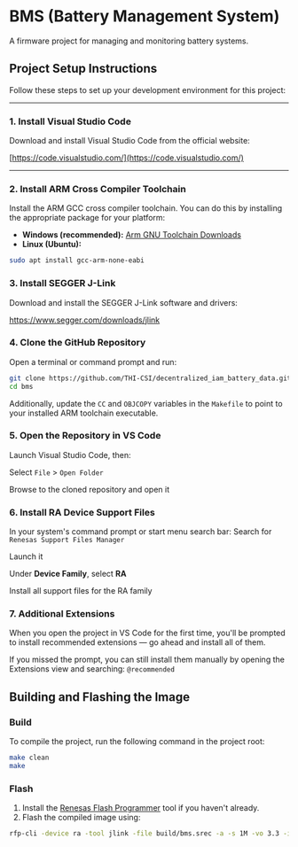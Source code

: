 # BMS (Battery Management System)

A firmware project for managing and monitoring battery systems.

## Project Setup Instructions

Follow these steps to set up your development environment for this project:

---

### 1. Install Visual Studio Code

Download and install Visual Studio Code from the official website:

[https://code.visualstudio.com/](https://code.visualstudio.com/)

---

### 2. Install ARM Cross Compiler Toolchain

Install the ARM GCC cross compiler toolchain. You can do this by installing the appropriate package for your platform:

- **Windows (recommended):** [Arm GNU Toolchain Downloads](https://developer.arm.com/downloads/-/arm-gnu-toolchain-downloads)
- **Linux (Ubuntu):**  
```bash
sudo apt install gcc-arm-none-eabi
```
### 3. Install SEGGER J-Link

Download and install the SEGGER J-Link software and drivers:

https://www.segger.com/downloads/jlink
### 4. Clone the GitHub Repository

Open a terminal or command prompt and run:
   ```bash
   git clone https://github.com/THI-CSI/decentralized_iam_battery_data.git
   cd bms
   ```

Additionally, update the `CC` and `OBJCOPY` variables in the `Makefile` to point to your installed ARM toolchain executable.

### 5. Open the Repository in VS Code

Launch Visual Studio Code, then:

Select `File` > `Open Folder`

Browse to the cloned repository and open it

### 6. Install RA Device Support Files

In your system's command prompt or start menu search bar:
Search for `Renesas Support Files Manager`

Launch it

Under **Device Family**, select **RA**

Install all support files for the RA family

### 7. Additional Extensions

When you open the project in VS Code for the first time, you'll be prompted to install recommended extensions — go ahead and install all of them.

If you missed the prompt, you can still install them manually by opening the Extensions view and searching: `@recommended`

## Building and Flashing the Image 
### Build
To compile the project, run the following command in the project root:
```bash
make clean 
make 
``` 
### Flash
1. Install the [Renesas Flash Programmer](https://www.renesas.com/en/software-tool/renesas-flash-programmer-programming-gui#overview) tool if you haven't already. 
2. Flash the compiled image using: 
```bash 
rfp-cli -device ra -tool jlink -file build/bms.srec -a -s 1M -vo 3.3 -if swd 
```

